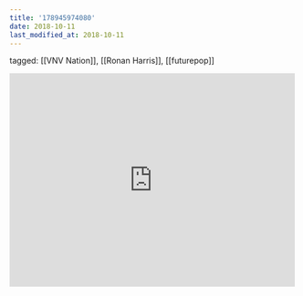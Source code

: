 ```yaml
---
title: '178945974080'
date: 2018-10-11
last_modified_at: 2018-10-11
---
```

tagged: [[VNV Nation]], [[Ronan Harris]], [[futurepop]]
<iframe allow="accelerometer; autoplay; clipboard-write; encrypted-media; gyroscope; picture-in-picture" allowfullscreen="" frameborder="0" height="375" id="youtube_iframe" src="https://www.youtube.com/embed/Xk4gZEAmOLk?feature=oembed&amp;enablejsapi=1&amp;origin=https://safe.txmblr.com&amp;wmode=opaque" width="500"></iframe>